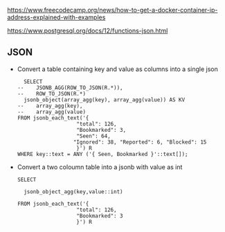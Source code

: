 https://www.freecodecamp.org/news/how-to-get-a-docker-container-ip-address-explained-with-examples

https://www.postgresql.org/docs/12/functions-json.html

## JSON

- Convert a table containing key and value as columns into a single json

  ```plsql
  	SELECT
  -- 	JSONB_AGG(ROW_TO_JSON(R.*)),
  -- 	ROW_TO_JSON(R.*)
  	jsonb_object(array_agg(key), array_agg(value)) AS KV
  -- 	array_agg(key),
  -- 	array_agg(value)
  FROM jsonb_each_text('{
  					 "total": 126,
  					 "Bookmarked": 3,
  					 "Seen": 64,
  					"Ignored": 38, "Reported": 6, "Blocked": 15 
  					 }') R
  WHERE key::text = ANY ('{ Seen, Bookmarked }'::text[]);
  
  ```

- Convert a two coloumn table into a jsonb with value as int

  ```plsql
  SELECT
  
  	jsonb_object_agg(key,value::int)
  
  FROM jsonb_each_text('{
  					 "total": 126,
  					 "Bookmarked": 3 
  					 }') R
  ```
  
  
